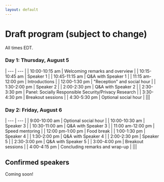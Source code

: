 ```yaml
---
layout: default
---
```


# Draft program (subject to change)

All times EDT.

### Day 1: Thursday, August 5

| --- | --- |
| 10:00-10:15 am | Welcoming remarks and overview |
| 10:15-10:45 am | Speaker 1 |
| 10:45-11:15 am | Q&A with Speaker 1 |
| 11:15 am-12:00 pm | Introductions |
| 12:00-1:30 pm | "Reception" and social hour |
| 1:30-2:00 pm | Speaker 2 |
| 2:00-2:30 pm | Q&A with Speaker 2 |
| 2:30-3:30 pm | Panel: Socially Responsible Security/Privacy Research |
| 3:30-4:30 pm | Breakout sessions |
| 4:30-5:30 pm | Optional social hour |
|||

### Day 2: Friday, August 6

| --- | --- |
| 9:00-10:00 am | Optional social hour |
| 10:00-10:30 am | Speaker 3 |
| 10:30-11:00 am | Q&A with Speaker 3 |
| 11:00 am-12:00 pm | Speed mentoring |
| 12:00 pm-1:00 pm | Food break |
| 1:00-1:30 pm | Speaker 4 |
| 1:30-2:00 pm | Q&A with Speaker 4 |
| 2:00-2:30 pm | Speaker 5 |
| 2:30-3:00 pm | Q&A with Speaker 5 |
| 3:00-4:00 pm | Breakout sessions |
| 4:00-4:15 pm | Concluding remarks and wrap-up |
|||


## Confirmed speakers
Coming soon!
